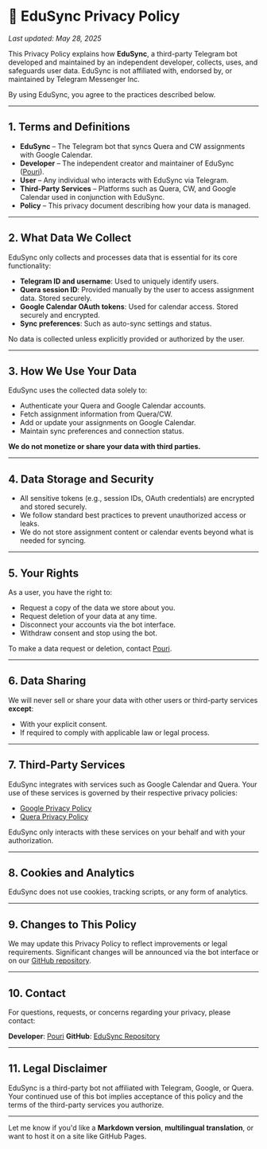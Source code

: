 # 📄 EduSync Privacy Policy

*Last updated: May 28, 2025*

This Privacy Policy explains how **EduSync**, a third-party Telegram bot developed and maintained by an independent developer, collects, uses, and safeguards user data. EduSync is not affiliated with, endorsed by, or maintained by Telegram Messenger Inc.

By using EduSync, you agree to the practices described below.

---

## 1. Terms and Definitions

* **EduSync** – The Telegram bot that syncs Quera and CW assignments with Google Calendar.
* **Developer** – The independent creator and maintainer of EduSync ([Pouri](erfnzdeh@gmail.com)).
* **User** – Any individual who interacts with EduSync via Telegram.
* **Third-Party Services** – Platforms such as Quera, CW, and Google Calendar used in conjunction with EduSync.
* **Policy** – This privacy document describing how your data is managed.

---

## 2. What Data We Collect

EduSync only collects and processes data that is essential for its core functionality:

* **Telegram ID and username**: Used to uniquely identify users.
* **Quera session ID**: Provided manually by the user to access assignment data. Stored securely.
* **Google Calendar OAuth tokens**: Used for calendar access. Stored securely and encrypted.
* **Sync preferences**: Such as auto-sync settings and status.

No data is collected unless explicitly provided or authorized by the user.

---

## 3. How We Use Your Data

EduSync uses the collected data solely to:

* Authenticate your Quera and Google Calendar accounts.
* Fetch assignment information from Quera/CW.
* Add or update your assignments on Google Calendar.
* Maintain sync preferences and connection status.

**We do not monetize or share your data with third parties.**

---

## 4. Data Storage and Security

* All sensitive tokens (e.g., session IDs, OAuth credentials) are encrypted and stored securely.
* We follow standard best practices to prevent unauthorized access or leaks.
* We do not store assignment content or calendar events beyond what is needed for syncing.

---

## 5. Your Rights

As a user, you have the right to:

* Request a copy of the data we store about you.
* Request deletion of your data at any time.
* Disconnect your accounts via the bot interface.
* Withdraw consent and stop using the bot.

To make a data request or deletion, contact [Pouri](erfnzdeh@gmail.com).

---

## 6. Data Sharing

We will never sell or share your data with other users or third-party services **except**:

* With your explicit consent.
* If required to comply with applicable law or legal process.

---

## 7. Third-Party Services

EduSync integrates with services such as Google Calendar and Quera. Your use of these services is governed by their respective privacy policies:

* [Google Privacy Policy](https://policies.google.com/privacy)
* [Quera Privacy Policy](https://quera.org)

EduSync only interacts with these services on your behalf and with your authorization.

---

## 8. Cookies and Analytics

EduSync does not use cookies, tracking scripts, or any form of analytics.

---

## 9. Changes to This Policy

We may update this Privacy Policy to reflect improvements or legal requirements. Significant changes will be announced via the bot interface or on our [GitHub repository](https://github.com/erfnzdeh/EduSync).

---

## 10. Contact

For questions, requests, or concerns regarding your privacy, please contact:

**Developer**: [Pouri](erfnzdeh@gmail.com)
**GitHub**: [EduSync Repository](https://github.com/erfnzdeh/EduSync)

---

## 11. Legal Disclaimer

EduSync is a third-party bot not affiliated with Telegram, Google, or Quera. Your continued use of this bot implies acceptance of this policy and the terms of the third-party services you authorize.

---

Let me know if you'd like a **Markdown version**, **multilingual translation**, or want to host it on a site like GitHub Pages.
